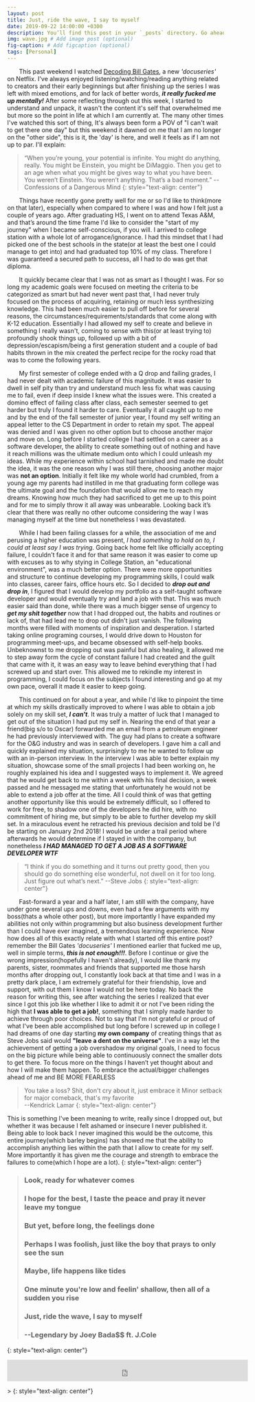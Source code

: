 ```yaml
---
layout: post
title: Just, ride the wave, I say to myself
date: 2019-09-22 14:00:00 +0300
description: You’ll find this post in your `_posts` directory. Go ahead and edit it and re-build the site to see your changes. # Add post description (optional)
img: wave.jpg # Add image post (optional)
fig-caption: # Add figcaption (optional)
tags: [Personal]
---
```


&nbsp;&nbsp;&nbsp;&nbsp;&nbsp;&nbsp; This past weekend I watched [Decoding Bill Gates](https://www.netflix.com/title/80184771?source=35), a new *'docuseries'* on Netflix. I've always enjoyed listening/watching/reading anything related to creators and their early beginnings but after finishing up the series I was left with mixed emotions, and for lack of better words, ***it really fucked me up mentally!*** After some reflecting through out this week, I started to understand and unpack, it wasn't the content it's self that overwhelmed me but more so the point in life at which I am currently at. The many other times I've watched this sort of thing, It's always been form a POV of "I can't wait to get there one day" but this weekend it dawned on me that I am no longer on the "other side", this is it, the 'day' is here, and well it feels as if I am not up to par. I'll explain: 

> “When you’re young, your potential is infinite. You might do anything, really. You might be Einstein, you might be DiMaggio. Then you get to an age when what you might be gives way to what you have been. You weren’t Einstein. You weren’t anything. That’s a bad moment.” --Confessions of a Dangerous Mind
{: style="text-align: center"}

&nbsp;&nbsp;&nbsp;&nbsp;&nbsp;&nbsp; Things have recently gone pretty well for me or so I'd like to think(more on that later), especially when compared to where I was and how I felt just a couple of years ago. After graduating HS, I went on to attend Texas A&M, and that’s around the time frame I'd like to consider the "start of my journey" when I became self-conscious, if you will. I arrived to college station with a whole lot of arrogance/ignorance. I had this mindset that I had picked one of the best schools in the state(or at least the best one I could manage to get into) and had graduated top 10% of my class. Therefore I was guaranteed a secured path to success, all I had to do was get that diploma. 

&nbsp;&nbsp;&nbsp;&nbsp;&nbsp;&nbsp; It quickly became clear that I was not as smart as I thought I was. For so long my academic goals were focused on meeting the criteria to be categorized as smart but had never went past that, I had never truly focused on the process of acquiring, retaining or much less synthesizing knowledge.
This had been much easier to pull off before for several reasons, the circumstances/requirements/standards that come along with K-12 education. Essentially I had allowed my self to create and believe in something I really wasn't, coming to sense with this(or at least trying to) profoundly shook things up, followed up with a bit of depression/escapism/being a first generation student and a couple of bad habits thrown in the mix created the perfect recipe for the rocky road that was to come the following years. 

&nbsp;&nbsp;&nbsp;&nbsp;&nbsp;&nbsp; My first semester of college ended with a Q drop and failing grades, I had never dealt with academic failure of this magnitude. It was easier to dwell in self pity than try and understand much less fix what was causing me to fail, even if deep inside I knew what the issues were. This created a domino effect of failing class after class, each semester seemed to get harder but truly I found it harder to care. Eventually it all caught up to me and by the end of the fall semester of junior year, I found my self writing an appeal letter to the CS Department in order to retain my spot. The appeal was denied and I was given no other option but to choose another major and move on. Long before I started college I had settled on a career as a software developer, the ability to create something out of nothing and have it reach millions was the ultimate medium onto which I could unleash my ideas. While my experience within school had tarnished and made me doubt the idea, it was the one reason why I was still there, choosing another major was **not an option**. Initially it felt like my whole world had crumbled, from a young age my parents had instilled in me that graduating form college was the ultimate goal and the foundation that would allow me to reach my dreams. Knowing how much they had sacrificed to get me up to this point and for me to simply throw it all away was unbearable. Looking back it’s clear that there was really no other outcome considering the way I was managing myself at the time but nonetheless I was devastated. 

&nbsp;&nbsp;&nbsp;&nbsp;&nbsp;&nbsp; While I had been failing classes for a while, the association of me and perusing a higher education was present, *I had something to hold on to, I could at least say I was trying*. Going back home felt like officially accepting failure, I couldn't face it and for that same reason it was easier to come up with excuses as to why stying in College Station, an "educational environment", was a much better option. There were more opportunities and structure to continue developing my programming skills, I could walk into classes, career fairs, office hours etc. So I decided to ***drop out and drop in***, I figured that I would develop my portfolio as a self-taught software developer and would eventually try and land a job with that. This was much easier said than done, while there was a much bigger sense of urgency to ***get my shit together*** now that I had dropped out, the habits and routines or lack of, that had lead me to drop out didn't just vanish. The following months were filled with moments of inspiration and desperation. I started taking online programing courses, I would drive down to Houston for programming meet-ups, and became obsessed with self-help books. Unbeknownst to me dropping out was painful but also healing, it allowed me to step away form the cycle of constant failure I had created and the guilt that came with it, it was an easy way to leave behind everything that I had screwed up and start over. This allowed me to rekindle my interest in programming, I could focus on the subjects I found interesting and go at my own pace, overall it made it easier to keep going. 

&nbsp;&nbsp;&nbsp;&nbsp;&nbsp;&nbsp; This continued on for about a year, and while I'd like to pinpoint the time at which my skills drastically improved to where I was able to obtain a job solely on my skill set,  ***I can't***. It was truly a matter of luck that I managed to get out of the situation I had put my self in. Nearing the end of that year a friend(big s/o to Oscar) forwarded me an email from a petroleum engineer he had previously interviewed with. The guy had plans to create a software for the O&G industry and was in search of developers. I gave him a call and quickly explained my situation, surprisingly to me he wanted to follow up with an in-person interview. In the interview I was able to better explain my situation, showcase some of the small projects I had been working on, he roughly explained his idea and I suggested ways to implement it. We agreed that he would get back to me within a week with his final decision, a week passed and he messaged me stating that unfortunately he would not be able to extend a job offer at the time. All I could think of was that getting another opportunity like this would be extremely difficult, so I offered to work for free, to shadow one of the developers he did hire, with no commitment of hiring me, but simply to be able to further develop my skill set. In a miraculous event he retracted his previous decision and told be I'd be starting on January 2nd 2018! I would be under a trail period where afterwards he would determine if I stayed in with the company, but nonetheless ***I HAD MANAGED TO GET A JOB AS A SOFTWARE DEVELOPER WTF***

> “I think if you do something and it turns out pretty good, then you should go do something else wonderful, not dwell on it for too long. Just figure out what’s next.” --Steve Jobs
{: style="text-align: center"}

&nbsp;&nbsp;&nbsp;&nbsp;&nbsp;&nbsp; Fast-forward a year and a half later, I am still with the company, have under gone several ups and downs, even had a few arguments with my boss(thats a whole other post), but more importantly I have expanded my abilities not only within programming but also business development further than I could have ever imagined, a tremendous learning experience. Now how does all of this exactly relate with what I started off this entire post? remember the Bill Gates *'docuseries'* I mentioned earlier that fucked me up, well in simple terms, ***this is not enough!!!***. Before I continue or give the wrong impression(hopefully I haven't already), I would like thank my parents, sister, roommates and friends that supported me those harsh months after dropping out, I constantly look back at that time and I was in a pretty dark place, I am extremely grateful for their friendship, love and support, with out them I know I would not be here today. No back the reason for writing this, see after watching the series I realized that ever since I got this job like whether I like to admit it or not I've been riding the high that **I was able to get a job!**, something that I simply made harder to achieve through poor choices. Not to say that I'm not grateful or proud of what I've been able accomplished but long before I screwed up in college I had dreams of one day starting **my own company** of creating things that as Steve Jobs said would **"leave a dent on the universe"**. I've in a way let the achievement of getting a job overshadow my original goals, I need to focus on the big picture while being able to continuously connect the smaller dots to get there. To focus more on the things I haven’t yet thought about and how I will make them happen. To embrace the actual/bigger challenges ahead of me and BE MORE FEARLESS 

> You take a loss? Shit, don't cry about it, just embrace it
Minor setback for major comeback, that's my favorite  
--Kendrick Lamar
{: style="text-align: center"}

This is something I've been meaning to write, really since I dropped out, but whether it was because I felt ashamed or insecure I never published it. Being able to look back I never imagined this would be the outcome, this entire journey(which barley begins) has showed me that the ability to accomplish anything lies within the path that I allow to create for my self. More importantly it has given me the courage and strength to embrace the failures to come(which I hope are a lot).
{: style="text-align: center"}

> ### Look, ready for whatever comes
> ### I hope for the best, I taste the peace and pray it never leave my tongue
> ### But yet, before long, the feelings done
> ### Perhaps I was foolish, just like the boy that prays to only see the sun
> ### Maybe, life happens like tides
> ### One minute you're low and feelin' shallow, then all of a sudden you rise
> ### Just, ride the wave, I say to myself
> ### --Legendary by Joey Bada$$ ft. J.Cole 
{: style="text-align: center"}



<p align="center"><iframe width="560" height="50" src="https://www.youtube.com/embed/_IGl8Mah_0I?start=143" frameborder="0" allow="accelerometer; autoplay; encrypted-media; gyroscope; picture-in-picture" allowfullscreen="false"></iframe></p>>
{: style="text-align: center"}